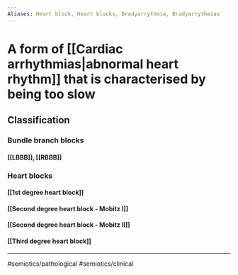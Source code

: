 ```yaml
---
Aliases: Heart block, Heart blocks, Bradyarrythmia, Bradyarrythmias
---
```

# A form of [[Cardiac arrhythmias|abnormal heart rhythm]] that is characterised by being too slow 
## Classification
### Bundle branch blocks
#### [[LBBB]], [[RBBB]]
### Heart blocks
#### [[1st degree heart block]]
#### [[Second degree heart block - Mobitz I]]
#### [[Second degree heart block - Mobitz II]]
#### [[Third degree heart block]]

---
#semiotics/pathological #semiotics/clinical 